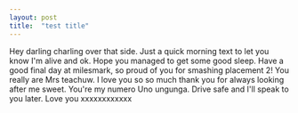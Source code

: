 ```yaml
---
layout: post
title:  "test title"
---
```

Hey darling charling over that side. Just a quick morning text to let you know I'm alive and ok. Hope you managed to get some good sleep. Have a good final day at milesmark, so proud of you for smashing placement 2! You really are Mrs teachuw. I love you so so much thank you for always looking after me sweet. You're my numero Uno ungunga. Drive safe and I'll speak to you later. Love you xxxxxxxxxxxx
